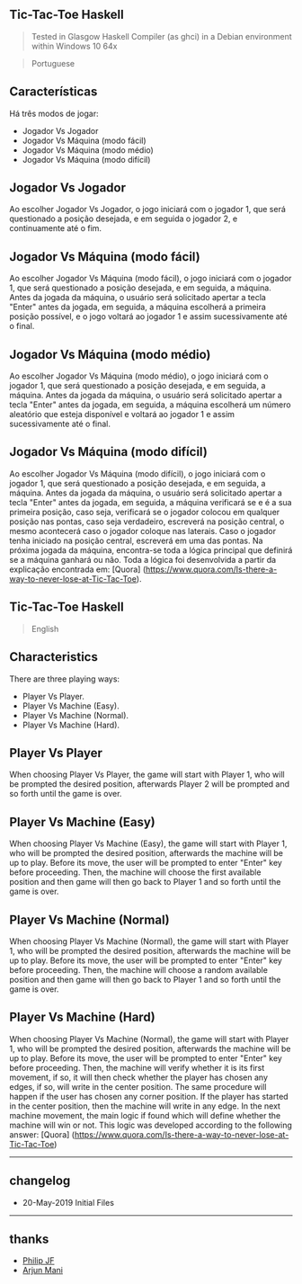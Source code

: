 ## Tic-Tac-Toe Haskell
> Tested in Glasgow Haskell Compiler (as ghci) in a Debian environment within Windows 10 64x

> Portuguese

## Características

Há três modos de jogar:

- Jogador Vs Jogador
- Jogador Vs Máquina (modo fácil)
- Jogador Vs Máquina (modo médio)
- Jogador Vs Máquina (modo difícil)

## Jogador Vs Jogador

Ao escolher Jogador Vs Jogador, o jogo iniciará com o jogador 1, que será questionado a posição desejada, e em seguida o jogador 2, e continuamente até o fim.

## Jogador Vs Máquina (modo fácil)

Ao escolher Jogador Vs Máquina (modo fácil), o jogo iniciará com o jogador 1, que será questionado a posição desejada, e em seguida, a máquina. Antes da jogada da máquina, o usuário será solicitado apertar a tecla "Enter" antes da jogada, em seguida, a máquina escolherá a primeira posição possível, e o jogo voltará ao jogador 1 e assim sucessivamente até o final.

## Jogador Vs Máquina (modo médio)

Ao escolher Jogador Vs Máquina (modo médio), o jogo iniciará com o jogador 1, que será questionado a posição desejada, e em seguida, a máquina. Antes da jogada da máquina, o usuário será solicitado apertar a tecla "Enter" antes da jogada, em seguida, a máquina escolherá um número aleatório que esteja disponível e voltará ao jogador 1 e assim sucessivamente até o final.

## Jogador Vs Máquina (modo difícil)

Ao escolher Jogador Vs Máquina (modo difícil), o jogo iniciará com o jogador 1, que será questionado a posição desejada, e em seguida, a máquina. Antes da jogada da máquina, o usuário será solicitado apertar a tecla "Enter" antes da jogada, em seguida, a máquina verificará se e é a sua primeira posição, caso seja, verificará se o jogador colocou em qualquer posição nas pontas, caso seja verdadeiro, escreverá na posição central, o mesmo acontecerá caso o jogador coloque nas laterais. Caso o jogador tenha iniciado na posição central, escreverá em uma das pontas.
Na próxima jogada da máquina, encontra-se toda a lógica principal que definirá se a máquina ganhará ou não. Toda a lógica foi desenvolvida a partir da explicação encontrada em: [Quora] (https://www.quora.com/Is-there-a-way-to-never-lose-at-Tic-Tac-Toe).

## Tic-Tac-Toe Haskell

> English

## Characteristics

There are three playing ways:

- Player Vs Player.
- Player Vs Machine (Easy).
- Player Vs Machine (Normal).
- Player Vs Machine (Hard).

## Player Vs Player

When choosing Player Vs Player, the game will start with Player 1, who will be prompted the desired position, afterwards Player 2 will be prompted and so forth until the game is over.

## Player Vs Machine (Easy)

When choosing Player Vs Machine (Easy), the game will start with Player 1, who will be prompted the desired position, afterwards the machine will be up to play. Before its move, the user will be prompted to enter "Enter" key before proceeding. Then, the machine will choose the first available position and then game will then go back to Player 1 and so forth until the game is over.

## Player Vs Machine (Normal)

When choosing Player Vs Machine (Normal), the game will start with Player 1, who will be prompted the desired position, afterwards the machine will be up to play. Before its move, the user will be prompted to enter "Enter" key before proceeding. Then, the machine will choose a random available position and then game will then go back to Player 1 and so forth until the game is over.

## Player Vs Machine (Hard)

When choosing Player Vs Machine (Normal), the game will start with Player 1, who will be prompted the desired position, afterwards the machine will be up to play. Before its move, the user will be prompted to enter "Enter" key before proceeding. Then, the machine will verify whether it is its first movement, if so, it will then check whether the player has chosen any edges, if so, will write in the center position. The same procedure will happen if the user has chosen any corner position. If the player has started in the center position, then the machine will write in any edge.
In the next machine movement, the main logic if found which will define whether the machine will win or not. This logic was developed according to the following answer: [Quora] (https://www.quora.com/Is-there-a-way-to-never-lose-at-Tic-Tac-Toe)

----
## changelog
* 20-May-2019 Initial Files

----
## thanks
* [Philip JF](https://stackoverflow.com/questions/5852722/replace-individual-list-elements-in-haskell)
* [Arjun Mani](https://www.quora.com/Is-there-a-way-to-never-lose-at-Tic-Tac-Toe)
